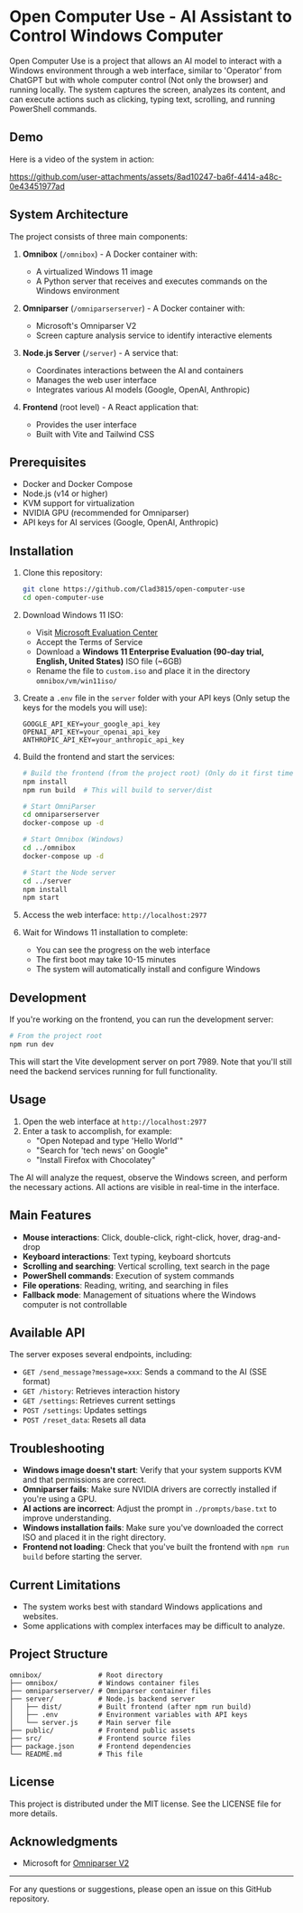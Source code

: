 # Open Computer Use - AI Assistant to Control Windows Computer

Open Computer Use is a project that allows an AI model to interact with a Windows environment through a web interface, similar to 'Operator' from ChatGPT but with whole computer control (Not only the browser) and running locally. The system captures the screen, analyzes its content, and can execute actions such as clicking, typing text, scrolling, and running PowerShell commands.


## Demo

Here is a video of the system in action:



https://github.com/user-attachments/assets/8ad10247-ba6f-4414-a48c-0e43451977ad



## System Architecture

The project consists of three main components:

1. **Omnibox** (`/omnibox`) - A Docker container with:
   - A virtualized Windows 11 image
   - A Python server that receives and executes commands on the Windows environment

2. **Omniparser** (`/omniparserserver`) - A Docker container with:
   - Microsoft's Omniparser V2
   - Screen capture analysis service to identify interactive elements

3. **Node.js Server** (`/server`) - A service that:
   - Coordinates interactions between the AI and containers
   - Manages the web user interface
   - Integrates various AI models (Google, OpenAI, Anthropic)

4. **Frontend** (root level) - A React application that:
   - Provides the user interface
   - Built with Vite and Tailwind CSS

## Prerequisites

- Docker and Docker Compose
- Node.js (v14 or higher)
- KVM support for virtualization
- NVIDIA GPU (recommended for Omniparser)
- API keys for AI services (Google, OpenAI, Anthropic)

## Installation

1. Clone this repository:
   ```bash
   git clone https://github.com/Clad3815/open-computer-use
   cd open-computer-use
   ```

2. Download Windows 11 ISO:
   - Visit [Microsoft Evaluation Center](https://www.microsoft.com/en-us/evalcenter/evaluate-windows-11-enterprise)
   - Accept the Terms of Service
   - Download a **Windows 11 Enterprise Evaluation (90-day trial, English, United States)** ISO file (~6GB)
   - Rename the file to `custom.iso` and place it in the directory `omnibox/vm/win11iso/`

3. Create a `.env` file in the `server` folder with your API keys (Only setup the keys for the models you will use):
   ```
   GOOGLE_API_KEY=your_google_api_key
   OPENAI_API_KEY=your_openai_api_key
   ANTHROPIC_API_KEY=your_anthropic_api_key
   ```

4. Build the frontend and start the services:
   ```bash
   # Build the frontend (from the project root) (Only do it first time)
   npm install
   npm run build  # This will build to server/dist
   
   # Start OmniParser
   cd omniparserserver
   docker-compose up -d
   
   # Start Omnibox (Windows)
   cd ../omnibox
   docker-compose up -d
   
   # Start the Node server
   cd ../server
   npm install
   npm start
   ```

5. Access the web interface: `http://localhost:2977`

6. Wait for Windows 11 installation to complete:
   - You can see the progress on the web interface
   - The first boot may take 10-15 minutes
   - The system will automatically install and configure Windows


## Development

If you're working on the frontend, you can run the development server:

```bash
# From the project root
npm run dev
```

This will start the Vite development server on port 7989. Note that you'll still need the backend services running for full functionality.

## Usage

1. Open the web interface at `http://localhost:2977`
2. Enter a task to accomplish, for example:
   - "Open Notepad and type 'Hello World'"
   - "Search for 'tech news' on Google"
   - "Install Firefox with Chocolatey"

The AI will analyze the request, observe the Windows screen, and perform the necessary actions. All actions are visible in real-time in the interface.

## Main Features

- **Mouse interactions**: Click, double-click, right-click, hover, drag-and-drop
- **Keyboard interactions**: Text typing, keyboard shortcuts
- **Scrolling and searching**: Vertical scrolling, text search in the page
- **PowerShell commands**: Execution of system commands
- **File operations**: Reading, writing, and searching in files
- **Fallback mode**: Management of situations where the Windows computer is not controllable

## Available API

The server exposes several endpoints, including:

- `GET /send_message?message=xxx`: Sends a command to the AI (SSE format)
- `GET /history`: Retrieves interaction history
- `GET /settings`: Retrieves current settings
- `POST /settings`: Updates settings
- `POST /reset_data`: Resets all data

## Troubleshooting

- **Windows image doesn't start**: Verify that your system supports KVM and that permissions are correct.
- **Omniparser fails**: Make sure NVIDIA drivers are correctly installed if you're using a GPU.
- **AI actions are incorrect**: Adjust the prompt in `./prompts/base.txt` to improve understanding.
- **Windows installation fails**: Make sure you've downloaded the correct ISO and placed it in the right directory.
- **Frontend not loading**: Check that you've built the frontend with `npm run build` before starting the server.

## Current Limitations

- The system works best with standard Windows applications and websites.
- Some applications with complex interfaces may be difficult to analyze.

## Project Structure

```
omnibox/              # Root directory
├── omnibox/          # Windows container files
├── omniparserserver/ # Omniparser container files
├── server/           # Node.js backend server
│   ├── dist/         # Built frontend (after npm run build)
│   ├── .env          # Environment variables with API keys
│   └── server.js     # Main server file
├── public/           # Frontend public assets
├── src/              # Frontend source files
├── package.json      # Frontend dependencies
└── README.md         # This file
```

## License

This project is distributed under the MIT license. See the LICENSE file for more details.


## Acknowledgments

- Microsoft for [Omniparser V2](https://github.com/microsoft/OmniParser)

---

For any questions or suggestions, please open an issue on this GitHub repository.
